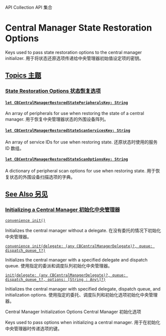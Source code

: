 API Collection API 集合

# Central Manager State Restoration Options 

Keys used to pass state restoration options to the central manager initializer.
用于将状态还原选项传递给中央管理器初始值设定项的密钥。



## [Topics 主题](https://developer.apple.com/documentation/corebluetooth/central-manager-state-restoration-options#topics)

### [State Restoration Options 状态恢复选项](https://developer.apple.com/documentation/corebluetooth/central-manager-state-restoration-options#State-Restoration-Options)

#### [`let CBCentralManagerRestoredStatePeripheralsKey: String`](https://developer.apple.com/documentation/corebluetooth/cbcentralmanagerrestoredstateperipheralskey)

An array of peripherals for use when restoring the state of a central manager.
用于恢复中央管理器状态的外围设备阵列。



#### [`let CBCentralManagerRestoredStateScanServicesKey: String`](https://developer.apple.com/documentation/corebluetooth/cbcentralmanagerrestoredstatescanserviceskey)

An array of service IDs for use when restoring state.
还原状态时使用的服务 ID 数组。



#### [`let CBCentralManagerRestoredStateScanOptionsKey: String`](https://developer.apple.com/documentation/corebluetooth/cbcentralmanagerrestoredstatescanoptionskey)

A dictionary of peripheral scan options for use when restoring state.
用于恢复状态的外围设备扫描选项的字典。



## [See Also 另见](https://developer.apple.com/documentation/corebluetooth/central-manager-state-restoration-options#see-also)

### [Initializing a Central Manager 初始化中央管理器](https://developer.apple.com/documentation/corebluetooth/central-manager-state-restoration-options#Initializing-a-Central-Manager)

[`convenience init()`](https://developer.apple.com/documentation/corebluetooth/cbcentralmanager/init())

Initializes the central manager without a delegate.
在没有委托的情况下初始化中央管理器。

[`convenience init(delegate: (any CBCentralManagerDelegate)?, queue: dispatch_queue_t?)`](https://developer.apple.com/documentation/corebluetooth/cbcentralmanager/init(delegate:queue:))

Initializes the central manager with a specified delegate and dispatch queue.
使用指定的委派和调度队列初始化中央管理器。

[`init(delegate: (any CBCentralManagerDelegate)?, queue: dispatch_queue_t?, options: [String : Any\]?)`](https://developer.apple.com/documentation/corebluetooth/cbcentralmanager/init(delegate:queue:options:))

Initializes the central manager with specified delegate, dispatch queue, and initialization options.
使用指定的委托、调度队列和初始化选项初始化中央管理器。



Central Manager Initialization Options
Central Manager 初始化选项

Keys used to pass options when initializing a central manager.
用于在初始化中央管理器时传递选项的键。
